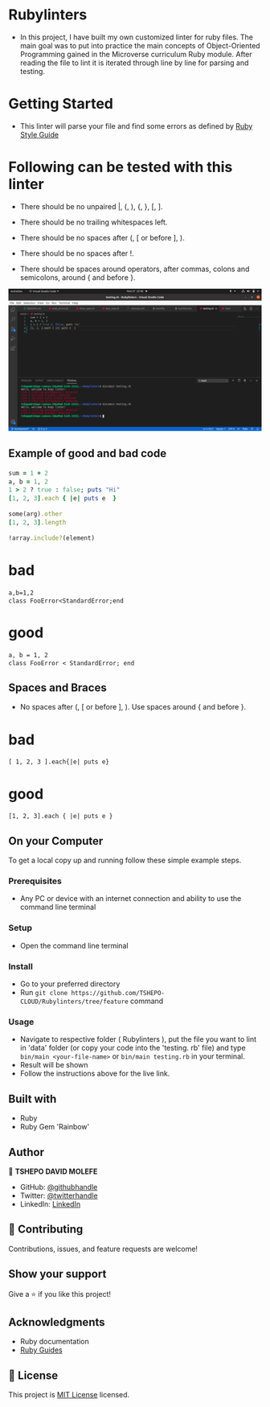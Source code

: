 # Rubylinters

- In this project, I have built my own customized linter for ruby files. The
  main goal was to put into practice the main concepts of Object-Oriented
  Programming gained in the Microverse curriculum Ruby module. After reading the
  file to lint it is iterated through line by line for parsing and testing.


# Getting Started

- This linter will parse your file and find some errors as defined by
  [Ruby Style Guide](https://github.com/github/rubocop-github/blob/master/STYLEGUIDE.md)

# Following can be tested with this linter

- There should be no unpaired |, (, ), {, }, [, ].

- There should be no trailing whitespaces left.

- There should be no spaces after (, [ or before ], ).

- There should be no spaces after !.

- There should be spaces around operators, after commas, colons and semicolons,
  around { and before }.

![screenshot](screenshot.png)

## Example of good and bad code

```ruby
sum = 1 + 2
a, b = 1, 2
1 > 2 ? true : false; puts "Hi"
[1, 2, 3].each { |e| puts e  }
```

```ruby
some(arg).other
[1, 2, 3].length
```

```ruby
!array.include?(element)
```



# bad
```sum=1+2
a,b=1,2
class FooError<StandardError;end
```

# good

```sum = 1 + 2
a, b = 1, 2
class FooError < StandardError; end
```

## Spaces and Braces

- No spaces after (, [ or before ], ). Use spaces around { and before }.

# bad
```some( arg ).other
[ 1, 2, 3 ].each{|e| puts e}
```

# good
```some(arg).other
[1, 2, 3].each { |e| puts e }
```


## On your Computer

To get a local copy up and running follow these simple example steps.

### Prerequisites

- Any PC or device with an internet connection and ability to use the command
  line terminal

### Setup

- Open the command line terminal

### Install

- Go to your preferred directory
- Run `git clone https://github.com/TSHEPO-CLOUD/Rubylinters/tree/feature` command

### Usage

- Navigate to respective folder ( Rubylinters ), put the file you want to lint
  in 'data' folder (or copy your code into the 'testing. rb' file) and type
  `bin/main <your-file-name>` or `bin/main testing.rb` in your terminal.
- Result will be shown
- Follow the instructions above for the live link.


## Built with

- Ruby
- Ruby Gem 'Rainbow'

## Author

👤 **TSHEPO DAVID MOLEFE**

- GitHub: [@githubhandle](https://github.com/TSHEPO-CLOUD)
- Twitter: [@twitterhandle](https://twitter.com/tshepomolefem)
- LinkedIn: [LinkedIn](https://www.linkedin.com/in/tshepo-molefe-8153313b)

## 🤝 Contributing

Contributions, issues, and feature requests are welcome!

## Show your support

Give a ⭐️ if you like this project!

## Acknowledgments

- Ruby documentation
- [Ruby Guides](https://www.rubyguides.com/)

## 📝 License

This project is [MIT License](./LICENSE) licensed.
